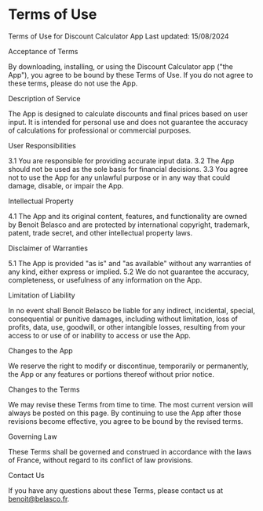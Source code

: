 # Terms of Use

Terms of Use for Discount Calculator App
Last updated: 15/08/2024

Acceptance of Terms

By downloading, installing, or using the Discount Calculator app ("the App"), you agree to be bound by these Terms of Use. If you do not agree to these terms, please do not use the App.

Description of Service

The App is designed to calculate discounts and final prices based on user input. It is intended for personal use and does not guarantee the accuracy of calculations for professional or commercial purposes.

User Responsibilities

3.1 You are responsible for providing accurate input data.
3.2 The App should not be used as the sole basis for financial decisions.
3.3 You agree not to use the App for any unlawful purpose or in any way that could damage, disable, or impair the App.

Intellectual Property

4.1 The App and its original content, features, and functionality are owned by Benoit Belasco and are protected by international copyright, trademark, patent, trade secret, and other intellectual property laws.

Disclaimer of Warranties

5.1 The App is provided "as is" and "as available" without any warranties of any kind, either express or implied.
5.2 We do not guarantee the accuracy, completeness, or usefulness of any information on the App.

Limitation of Liability

In no event shall Benoit Belasco be liable for any indirect, incidental, special, consequential or punitive damages, including without limitation, loss of profits, data, use, goodwill, or other intangible losses, resulting from your access to or use of or inability to access or use the App.

Changes to the App

We reserve the right to modify or discontinue, temporarily or permanently, the App or any features or portions thereof without prior notice.

Changes to the Terms

We may revise these Terms from time to time. The most current version will always be posted on this page. By continuing to use the App after those revisions become effective, you agree to be bound by the revised terms.

Governing Law

These Terms shall be governed and construed in accordance with the laws of France, without regard to its conflict of law provisions.

Contact Us

If you have any questions about these Terms, please contact us at benoit@belasco.fr.
